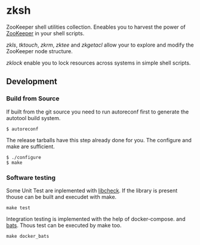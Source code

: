 # zksh

ZooKeeper shell utilities collection. Eneables you to harvest the power of [ZooKeeper](https://zookeeper.apache.org/) in your shell scripts.

*zkls*, *tktouch*, *zkrm*, *zktee* and *zkgetacl* allow your to explore and modify the ZooKeeper node structure.

*zklock* enable you to lock resources across systems in simple shell scripts.

## Development

### Build from Source

If built from the git source you need to run autoreconf first to generate the autotool build system.

    $ autoreconf
    
The release tarballs have this step already done for you. The configure and make are sufficient.

    $ ./configure
    $ make
    
### Software testing

Some Unit Test are inplemented with [libcheck](https://libcheck.github.io/check/). If the library is present thouse can be built and execudet with make.

    make test
    
Integration testing is implemented with the help of docker-compose. and [bats](https://github.com/sstephenson/bats). Thous test can be executed by make too.

    make docker_bats
